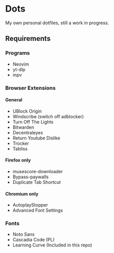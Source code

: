 # Dots

My own personal dotfiles, still a work in progress.

## Requirements

### Programs

- Neovim
- yt-dlp
- mpv

### Browser Extensions

#### General

- UBlock Origin
- Windscribe (switch off adblocker)
- Turn Off The Lights
- Bitwarden
- Decentraleyes
- Return Youtube Dislike
- Trocker
- Tabliss

#### Firefox only

- musescore-downloader
- Bypass-paywalls
- Duplicate Tab Shortcut

#### Chromium only

- AutoplayStopper
- Advanced Font Settings

### Fonts

- Noto Sans
- Cascadia Code (PL)
- Learning Curve (Included in this repo)
